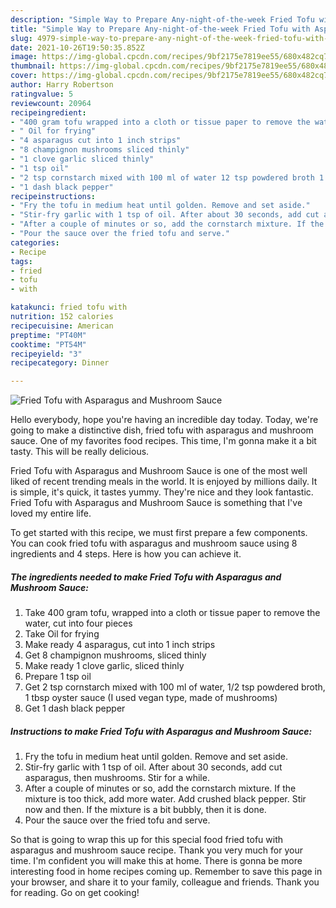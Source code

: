 ```yaml
---
description: "Simple Way to Prepare Any-night-of-the-week Fried Tofu with Asparagus and Mushroom Sauce"
title: "Simple Way to Prepare Any-night-of-the-week Fried Tofu with Asparagus and Mushroom Sauce"
slug: 4979-simple-way-to-prepare-any-night-of-the-week-fried-tofu-with-asparagus-and-mushroom-sauce
date: 2021-10-26T19:50:35.852Z
image: https://img-global.cpcdn.com/recipes/9bf2175e7819ee55/680x482cq70/fried-tofu-with-asparagus-and-mushroom-sauce-recipe-main-photo.jpg
thumbnail: https://img-global.cpcdn.com/recipes/9bf2175e7819ee55/680x482cq70/fried-tofu-with-asparagus-and-mushroom-sauce-recipe-main-photo.jpg
cover: https://img-global.cpcdn.com/recipes/9bf2175e7819ee55/680x482cq70/fried-tofu-with-asparagus-and-mushroom-sauce-recipe-main-photo.jpg
author: Harry Robertson
ratingvalue: 5
reviewcount: 20964
recipeingredient:
- "400 gram tofu wrapped into a cloth or tissue paper to remove the water cut into four pieces"
- " Oil for frying"
- "4 asparagus cut into 1 inch strips"
- "8 champignon mushrooms sliced thinly"
- "1 clove garlic sliced thinly"
- "1 tsp oil"
- "2 tsp cornstarch mixed with 100 ml of water 12 tsp powdered broth 1 tbsp oyster sauce I used vegan type made of mushrooms"
- "1 dash black pepper"
recipeinstructions:
- "Fry the tofu in medium heat until golden. Remove and set aside."
- "Stir-fry garlic with 1 tsp of oil. After about 30 seconds, add cut asparagus, then mushrooms. Stir for a while."
- "After a couple of minutes or so, add the cornstarch mixture. If the mixture is too thick, add more water. Add crushed black pepper. Stir now and then. If the mixture is a bit bubbly, then it is done."
- "Pour the sauce over the fried tofu and serve."
categories:
- Recipe
tags:
- fried
- tofu
- with

katakunci: fried tofu with 
nutrition: 152 calories
recipecuisine: American
preptime: "PT40M"
cooktime: "PT54M"
recipeyield: "3"
recipecategory: Dinner

---
```



![Fried Tofu with Asparagus and Mushroom Sauce](https://img-global.cpcdn.com/recipes/9bf2175e7819ee55/680x482cq70/fried-tofu-with-asparagus-and-mushroom-sauce-recipe-main-photo.jpg)

Hello everybody, hope you're having an incredible day today. Today, we're going to make a distinctive dish, fried tofu with asparagus and mushroom sauce. One of my favorites food recipes. This time, I'm gonna make it a bit tasty. This will be really delicious.

Fried Tofu with Asparagus and Mushroom Sauce is one of the most well liked of recent trending meals in the world. It is enjoyed by millions daily. It is simple, it's quick, it tastes yummy. They're nice and they look fantastic. Fried Tofu with Asparagus and Mushroom Sauce is something that I've loved my entire life.




To get started with this recipe, we must first prepare a few components. You can cook fried tofu with asparagus and mushroom sauce using 8 ingredients and 4 steps. Here is how you can achieve it.

<!--inarticleads1-->

##### The ingredients needed to make Fried Tofu with Asparagus and Mushroom Sauce:

1. Take 400 gram tofu, wrapped into a cloth or tissue paper to remove the water, cut into four pieces
1. Take  Oil for frying
1. Make ready 4 asparagus, cut into 1 inch strips
1. Get 8 champignon mushrooms, sliced thinly
1. Make ready 1 clove garlic, sliced thinly
1. Prepare 1 tsp oil
1. Get 2 tsp cornstarch mixed with 100 ml of water, 1/2 tsp powdered broth, 1 tbsp oyster sauce (I used vegan type, made of mushrooms)
1. Get 1 dash black pepper




<!--inarticleads2-->

##### Instructions to make Fried Tofu with Asparagus and Mushroom Sauce:

1. Fry the tofu in medium heat until golden. Remove and set aside.
1. Stir-fry garlic with 1 tsp of oil. After about 30 seconds, add cut asparagus, then mushrooms. Stir for a while.
1. After a couple of minutes or so, add the cornstarch mixture. If the mixture is too thick, add more water. Add crushed black pepper. Stir now and then. If the mixture is a bit bubbly, then it is done.
1. Pour the sauce over the fried tofu and serve.




So that is going to wrap this up for this special food fried tofu with asparagus and mushroom sauce recipe. Thank you very much for your time. I'm confident you will make this at home. There is gonna be more interesting food in home recipes coming up. Remember to save this page in your browser, and share it to your family, colleague and friends. Thank you for reading. Go on get cooking!
